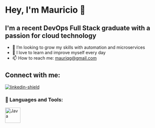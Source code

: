 # Hey, I'm Mauricio 👋 
## I'm a recent DevOps Full Stack graduate with a passion for cloud technology

- 🔭 I’m looking to grow my skills with automation and microservices
- 🌱 I love to learn and improve myself every day 
- 📫 How to reach me: mauriqg@gmail.com
## Connect with me:
[![linkedin-shield]][linkedin]

### 🧰 Languages and Tools:
<img align="left" alt="Java" width="50px" style="padding-right:10px;" src="https://cdn.jsdelivr.net/gh/devicons/devicon/icons/amazonwebservices/amazonwebservices-original-wordmark.svg"/>       

<br />

<!-- Links -->
[linkedin]: https://www.linkedin.com/in/mauricio-quevedo-devops/
[linkedin-shield]: https://img.shields.io/badge/-linkedin-0078B6?logo=linkedin&logoColor=white&style=for-the-badge